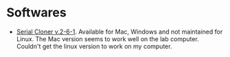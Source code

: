 # Softwares

- [Serial Cloner v.2-6-1](http://serialbasics.free.fr/Serial_Cloner-Download.html). Available for Mac, Windows and not maintained for Linux. The Mac version seems to work well on the lab computer. Couldn't get the linux version to work on my computer.
